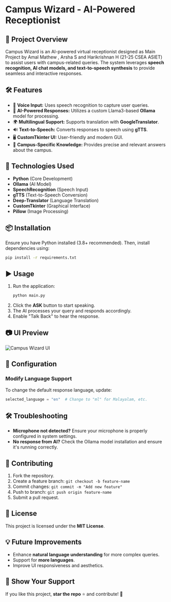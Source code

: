 # Campus Wizard - AI-Powered Receptionist

## 📌 Project Overview
Campus Wizard is an AI-powered virtual receptionist designed as Main Project by Amal Mathew , Arsha S and Harikrishnan H (21-25 CSEA ASIET) to assist users with campus-related queries. The system leverages **speech recognition, AI chat models, and text-to-speech synthesis** to provide seamless and interactive responses.

## 🛠 Features
- 🎤 **Voice Input:** Uses speech recognition to capture user queries.
- 🤖 **AI-Powered Responses:** Utilizes a custom Llama3-based **Ollama** model for processing.
- 🌍 **Multilingual Support:** Supports translation with **GoogleTranslator**.
- 🔊 **Text-to-Speech:** Converts responses to speech using **gTTS**.
- 🖥 **CustomTkinter UI:** User-friendly and modern GUI.
- 🏫 **Campus-Specific Knowledge:** Provides precise and relevant answers about the campus.

## 🚀 Technologies Used
- **Python** (Core Development)
- **Ollama** (AI Model)
- **SpeechRecognition** (Speech Input)
- **gTTS** (Text-to-Speech Conversion)
- **Deep-Translator** (Language Translation)
- **CustomTkinter** (Graphical Interface)
- **Pillow** (Image Processing)

## 📦 Installation
Ensure you have Python installed (3.8+ recommended). Then, install dependencies using:
```sh
pip install -r requirements.txt
```

## ▶️ Usage
1. Run the application:
   ```sh
   python main.py
   ```
2. Click the **ASK** button to start speaking.
3. The AI processes your query and responds accordingly.
4. Enable "Talk Back" to hear the response.

## 📷 UI Preview
![Campus Wizard UI](assets/ui_screenshot.png)

## 📖 Configuration
### Modify Language Support
To change the default response language, update:
```python
selected_language = "en"  # Change to "ml" for Malayalam, etc.
```

## 🛠 Troubleshooting
- **Microphone not detected?** Ensure your microphone is properly configured in system settings.
- **No response from AI?** Check the Ollama model installation and ensure it's running correctly.

## 🤝 Contributing
1. Fork the repository.
2. Create a feature branch: `git checkout -b feature-name`
3. Commit changes: `git commit -m "Add new feature"`
4. Push to branch: `git push origin feature-name`
5. Submit a pull request.

## 📜 License
This project is licensed under the **MIT License**.

## 💡 Future Improvements
- Enhance **natural language understanding** for more complex queries.
- Support for **more languages**.
- Improve UI responsiveness and aesthetics.

## 🌟 Show Your Support
If you like this project, **star the repo** ⭐ and contribute! 🚀

